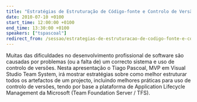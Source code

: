```yaml
---
title: "Estratégias de Estruturação de Código-fonte e Controlo de Versão"
date: 2010-07-10 +0100
start_time: 12:00:00 +0100
end_time: 13:30:00 +0100
speakers: ["tspascoal"]
redirect_from: /sessao/estrategias-de-estruturacao-de-codigo-fonte-e-controlo-de-versao/
---
```

Muitas das dificuldades no desenvolvimento profissional de software são causadas por problemas (ou a falta de) um correcto sistema e uso de controlo de versões. Nesta apresentação o Tiago Pascoal, MVP em Visual Studio Team System, irá mostrar estratégias sobre como melhor estruturar todos os artefactos de um projecto, incluindo melhores práticas para uso de controlo de versões, tendo por base a plataforma de Application Lifecycle Management da Microsoft (Team Foundation Server / TFS).


